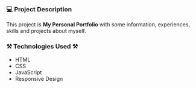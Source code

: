 ### 💻 Project Description

This project is **My Personal Portfolio** with some information, experiences, skills and projects about myself.

### ⚒️ Technologies Used ⚒️

- HTML
- CSS
- JavaScript
- Responsive Design